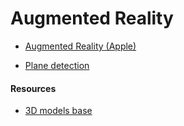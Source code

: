 # Augmented Reality 

- [Augmented Reality (Apple)](https://developer.apple.com/augmented-reality/)

- [Plane detection](https://developer.apple.com/documentation/arkit/arworldtrackingconfiguration/planedetection)

#### Resources

- [3D models base](https://www.turbosquid.com)